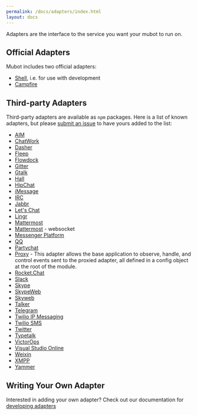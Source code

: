 ```yaml
---
permalink: /docs/adapters/index.html
layout: docs
---
```


Adapters are the interface to the service you want your mubot to run on.

## Official Adapters

Mubot includes two official adapters:

* [Shell](/docs/adapters/shell.md), i.e. for use with development
* [Campfire](/docs/adapters/campfire.md)

## Third-party Adapters

Third-party adapters are available as `npm` packages. Here is a list of known
adapters, but please [submit an issue](https://github.com/github/mubot/issues)
to have yours added to the list:


* [AIM](https://github.com/shaundubuque/mubot-aim)
* [ChatWork](https://github.com/akiomik/mubot-chatwork)
* [Dasher](https://github.com/nebulist/mubot-dasher)
* [Fleep](https://github.com/anroots/mubot-fleep)
* [Flowdock](https://github.com/flowdock/mubot-flowdock)
* [Gitter](https://github.com/huafu/mubot-gitter2)
* [Gtalk](https://github.com/atmos/mubot-gtalk)
* [Hall](https://github.com/Hall/mubot-hall)
* [HipChat](https://github.com/hipchat/mubot-hipchat)
* [iMessage](https://github.com/lazerwalker/mubot-imessage)
* [IRC](https://github.com/nandub/mubot-irc)
* [Jabbr](https://github.com/smoak/mubot-jabbr)
* [Let's Chat](https://github.com/sdelements/mubot-lets-chat)
* [Lingr](https://github.com/miyagawa/mubot-lingr)
* [Mattermost](https://github.com/renanvicente/mubot-mattermost)
* [Mattermost](https://github.com/loafoe/mubot-matteruser) - websocket
* [Messenger Platform](https://github.com/ClaudeBot/mubot-messenger-bot)
* [QQ](https://github.com/xhan/qqbot)
* [Partychat](https://github.com/iangreenleaf/mubot-partychat-hooks)
* [Proxy](https://github.com/Hammertime38/mubot-proxy) - This adapter allows the base application to observe, handle, and control events sent to the proxied adapter, all defined in a config object at the root of the module.
* [Rocket.Chat](https://github.com/RocketChat/mubot-rocketchat)
* [Slack](https://github.com/slackhq/mubot-slack)
* [Skype](https://github.com/netpro2k/mubot-skype)
* [SkypeWeb](https://github.com/sdimkov/mubot-skype-web)
* [Skyweb](https://github.com/EllisV/mubot-skyweb)
* [Talker](https://github.com/unixcharles/mubot-talker)
* [Telegram](https://github.com/lukefx/mubot-telegram)
* [Twilio IP Messaging](https://github.com/philnash/mubot-twilio-ip-messaging)
* [Twilio SMS](https://github.com/jkarmel/mubot-twilio)
* [Twitter](https://github.com/MathildeLemee/mubot-twitter)
* [Typetalk](https://github.com/nulab/mubot-typetalk)
* [VictorOps](https://github.com/victorops/mubot-victorops)
* [Visual Studio Online](https://github.com/scrumdod/mubot-VSOnline)
* [Weixin](https://github.com/KasperDeng/Mubot-WeChat)
* [XMPP](https://github.com/markstory/mubot-xmpp)
* [Yammer](https://github.com/athieriot/mubot-yammer)

## Writing Your Own Adapter

Interested in adding your own adapter? Check out our documentation for [developing adapters](/docs/adapters/development.md)
